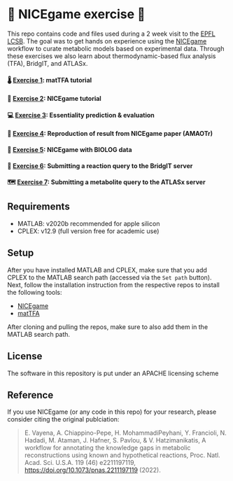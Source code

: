 # 🏓 NICEgame exercise 🏓

This repo contains code and files used during a 2 week visit to the [EPFL LCSB](https://www.epfl.ch/labs/lcsb/). The goal was to get hands on experience using the [NICEgame](https://www.pnas.org/doi/10.1073/pnas.2211197119) workflow to curate metabolic models based on experimental data. Through these exercises we also learn about thermodynamic-based flux analysis (TFA), BridgIT, and ATLASx.

#### 🌡️ [Exercise 1](https://github.com/franciscozorrilla/NICEgame_exercise/tree/master/Exercise_1): matTFA tutorial
#### 🐤 [Exercise 2](https://github.com/franciscozorrilla/NICEgame_exercise/tree/master/Exercise_2): NICEgame tutorial
#### 💻 [Exercise 3](https://github.com/franciscozorrilla/NICEgame_exercise/tree/master/Exercise_3): Essentiality prediction & evaluation
#### 📑 [Exercise 4](https://github.com/franciscozorrilla/NICEgame_exercise/tree/master/Exercise_4): Reproduction of result from NICEgame paper (AMAOTr)
#### 🧫 [Exercise 5](https://github.com/franciscozorrilla/NICEgame_exercise/tree/master/Exercise_5): NICEgame with BIOLOG data
#### 🌉 [Exercise 6](https://github.com/franciscozorrilla/NICEgame_exercise/tree/master/Exercise_6): Submitting a reaction query to the BridgIT server
#### 🗺️ [Exercise 7](https://github.com/franciscozorrilla/NICEgame_exercise/tree/master/Exercise_7): Submitting a metabolite query to the ATLASx server

## Requirements

- MATLAB: v2020b recommended for apple silicon
- CPLEX: v12.9 (full version free for academic use)

## Setup

After you have installed MATLAB and CPLEX, make sure that you add CPLEX to the MATLAB search path (accessed via the `Set path` button). Next, follow the installation instruction from the respective repos to install the following tools:

- [NICEgame](https://github.com/EPFL-LCSB/NICEgame)
- [matTFA](https://github.com/EPFL-LCSB/matTFA)

After cloning and pulling the repos, make sure to also add them in the MATLAB search path.

## License
The software in this repository is put under an APACHE licensing scheme

## Reference
If you use NICEgame (or any code in this repo) for your research, please consider citing the original publciation:

> E. Vayena, A. Chiappino-Pepe, H. MohammadiPeyhani, Y. Francioli, N. Hadadi, M. Ataman, J. Hafner, S. Pavlou, & V. Hatzimanikatis, A workflow for annotating the knowledge gaps in metabolic reconstructions using known and hypothetical reactions, Proc. Natl. Acad. Sci. U.S.A. 119 (46) e2211197119, https://doi.org/10.1073/pnas.2211197119 (2022).
